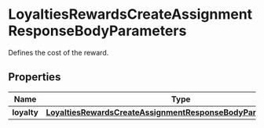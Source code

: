 

# LoyaltiesRewardsCreateAssignmentResponseBodyParameters

Defines the cost of the reward.

## Properties

| Name | Type | Description |
|------------ | ------------- | ------------- |
|**loyalty** | [**LoyaltiesRewardsCreateAssignmentResponseBodyParametersLoyalty**](LoyaltiesRewardsCreateAssignmentResponseBodyParametersLoyalty.md) |  |



